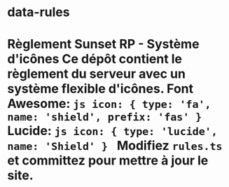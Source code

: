 # data-rules
# Règlement Sunset RP - Système d'icônes  Ce dépôt contient le règlement du serveur avec un système flexible d'icônes.  Font Awesome: ```js icon: { type: 'fa', name: 'shield', prefix: 'fas' } ```  Lucide: ```js icon: { type: 'lucide', name: 'Shield' } ```  Modifiez `rules.ts` et committez pour mettre à jour le site.
